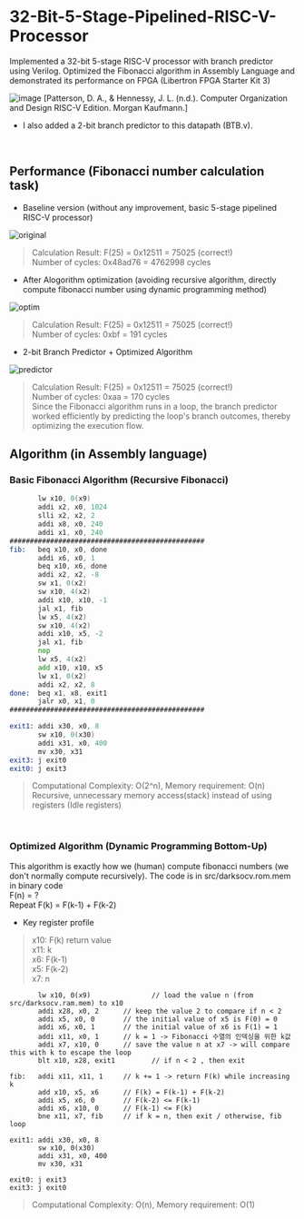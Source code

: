 # 32-Bit-5-Stage-Pipelined-RISC-V-Processor
Implemented a 32-bit 5-stage RISC-V processor with branch predictor using Verilog. Optimized the Fibonacci algorithm in Assembly Language and demonstrated its performance on FPGA (Libertron FPGA Starter Kit 3)

![image](https://github.com/JMHYU/32-Bit-5-Stage-Pipelined-RISC-V-Processor-/assets/165994759/a68d0767-f77c-4507-9b67-c5909f8e840d)
[Patterson, D. A., & Hennessy, J. L. (n.d.). Computer Organization and Design RISC-V Edition. Morgan Kaufmann.]
<br/>
- I also added a 2-bit branch predictor to this datapath (BTB.v).
<br/>

## Performance (Fibonacci number calculation task)
- Baseline version (without any improvement, basic 5-stage pipelined RISC-V processor)

![original](https://github.com/JMHYU/32-Bit-5-Stage-Pipelined-RISC-V-Processor-/assets/165994759/1115090c-3452-4a19-af99-70b4be8fadca)

> Calculation Result: F(25) = 0x12511 = 75025 (correct!) <br/>
> Number of cycles: 0x48ad76 = 4762998 cycles <br/>

- After Alogorithm optimization (avoiding recursive algorithm, directly compute fibonacci number using dynamic programming method)

![optim](https://github.com/JMHYU/32-Bit-5-Stage-Pipelined-RISC-V-Processor-/assets/165994759/7bc87a76-48a1-45bb-8eb2-1353beb01b86)

> Calculation Result: F(25) = 0x12511 = 75025 (correct!) <br/>
> Number of cycles: 0xbf = 191 cycles <br/>

- 2-bit Branch Predictor + Optimized Algorithm

![predictor](https://github.com/JMHYU/32-Bit-5-Stage-Pipelined-RISC-V-Processor-/assets/165994759/f716d703-0516-4688-9706-00024208d5b9)

> Calculation Result: F(25) = 0x12511 = 75025 (correct!) <br/>
> Number of cycles: 0xaa = 170 cycles <br/>
> Since the Fibonacci algorithm runs in a loop, the branch predictor worked efficiently by predicting the loop's branch outcomes, thereby optimizing the execution flow. <br/>



## Algorithm (in Assembly language)

### Basic Fibonacci Algorithm (Recursive Fibonacci)

```asm
       lw x10, 0(x9)
       addi x2, x0, 1024
       slli x2, x2, 2
       addi x8, x0, 240
       addi x1, x0, 240
################################################
fib:   beq x10, x0, done
       addi x6, x0, 1
       beq x10, x6, done
       addi x2, x2, -8
       sw x1, 0(x2)
       sw x10, 4(x2)
       addi x10, x10, -1
       jal x1, fib
       lw x5, 4(x2)
       sw x10, 4(x2)
       addi x10, x5, -2
       jal x1, fib
       nop
       lw x5, 4(x2)
       add x10, x10, x5
       lw x1, 0(x2)
       addi x2, x2, 8
done:  beq x1, x8, exit1
       jalr x0, x1, 0
################################################

exit1: addi x30, x0, 8
       sw x10, 0(x30)
       addi x31, x0, 400
       mv x30, x31       
exit3: j exit0
exit0: j exit3
```
> Computational Complexity: O(2^n), Memory requirement: O(n) <br/>
> Recursive, unnecessary memory access(stack) instead of using registers (Idle registers)

<br/>

### Optimized Algorithm (Dynamic Programming Bottom-Up)

This algorithm is exactly how we (human) compute fibonacci numbers (we don't normally compute recursively). The code is in src/darksocv.rom.mem in binary code <br/>
F(n) = ? <br/>
Repeat F(k) = F(k-1) + F(k-2) <br/>

- Key register profile <br/>
> x10: F(k) return value <br/>
> x11: k <br/>
> x6: F(k-1) <br/>
> x5: F(k-2) <br/>
> x7: n <br/>

```assembly
       lw x10, 0(x9)               // load the value n (from src/darksocv.ram.mem) to x10
       addi x28, x0, 2 		// keep the value 2 to compare if n < 2
       addi x5, x0, 0		// the initial value of x5 is F(0) = 0
       addi x6, x0, 1		// the initial value of x6 is F(1) = 1
       addi x11, x0, 1		// k = 1 -> Fibonacci 수열의 인덱싱을 위한 k값
       addi x7, x10, 0		// save the value n at x7 -> will compare this with k to escape the loop
       blt x10, x28, exit1	       // if n < 2 , then exit

fib:   addi x11, x11, 1		// k += 1 -> return F(k) while increasing k
       add x10, x5, x6		// F(k) = F(k-1) + F(k-2)
       addi x5, x6, 0		// F(k-2) <= F(k-1)
       addi x6, x10, 0		// F(k-1) <= F(k)
       bne x11, x7, fib		// if k = n, then exit / otherwise, fib loop

exit1: addi x30, x0, 8
       sw x10, 0(x30)
       addi x31, x0, 400
       mv x30, x31
       
exit0: j exit3
exit3: j exit0
```

> Computational Complexity: O(n), Memory requirement: O(1)
> 

